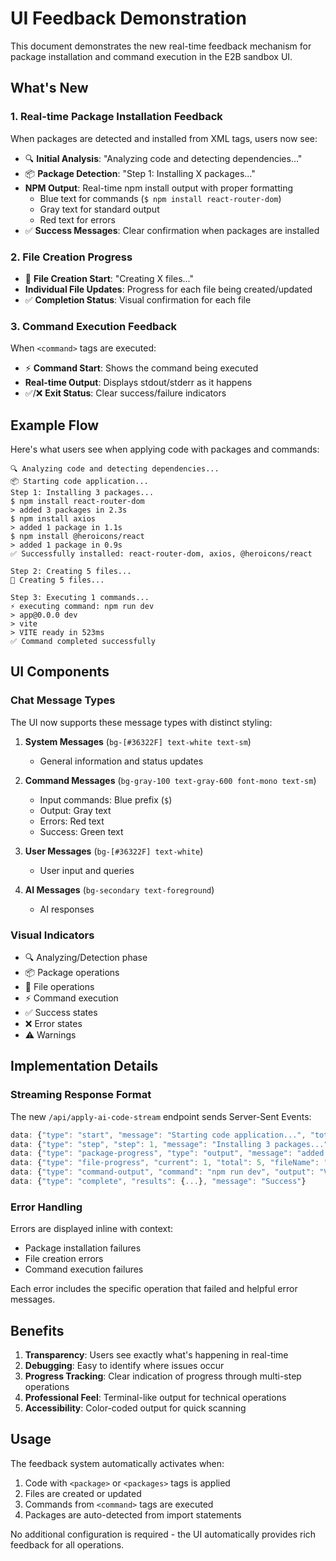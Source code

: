 # UI Feedback Demonstration

This document demonstrates the new real-time feedback mechanism for package installation and command execution in the E2B sandbox UI.

## What's New

### 1. Real-time Package Installation Feedback

When packages are detected and installed from XML tags, users now see:

- 🔍 **Initial Analysis**: "Analyzing code and detecting dependencies..."
- 📦 **Package Detection**: "Step 1: Installing X packages..."
- **NPM Output**: Real-time npm install output with proper formatting
  - Blue text for commands (`$ npm install react-router-dom`)
  - Gray text for standard output
  - Red text for errors
- ✅ **Success Messages**: Clear confirmation when packages are installed

### 2. File Creation Progress

- 📝 **File Creation Start**: "Creating X files..."
- **Individual File Updates**: Progress for each file being created/updated
- ✅ **Completion Status**: Visual confirmation for each file

### 3. Command Execution Feedback

When `<command>` tags are executed:

- ⚡ **Command Start**: Shows the command being executed
- **Real-time Output**: Displays stdout/stderr as it happens
- ✅/❌ **Exit Status**: Clear success/failure indicators

## Example Flow

Here's what users see when applying code with packages and commands:

```
🔍 Analyzing code and detecting dependencies...
📦 Starting code application...
Step 1: Installing 3 packages...
$ npm install react-router-dom
> added 3 packages in 2.3s
$ npm install axios
> added 1 package in 1.1s
$ npm install @heroicons/react
> added 1 package in 0.9s
✅ Successfully installed: react-router-dom, axios, @heroicons/react

Step 2: Creating 5 files...
📝 Creating 5 files...

Step 3: Executing 1 commands...
⚡ executing command: npm run dev
> app@0.0.0 dev
> vite
> VITE ready in 523ms
✅ Command completed successfully
```

## UI Components

### Chat Message Types

The UI now supports these message types with distinct styling:

1. **System Messages** (`bg-[#36322F] text-white text-sm`)
   - General information and status updates
   
2. **Command Messages** (`bg-gray-100 text-gray-600 font-mono text-sm`)
   - Input commands: Blue prefix (`$`)
   - Output: Gray text
   - Errors: Red text
   - Success: Green text

3. **User Messages** (`bg-[#36322F] text-white`)
   - User input and queries

4. **AI Messages** (`bg-secondary text-foreground`)
   - AI responses

### Visual Indicators

- 🔍 Analyzing/Detection phase
- 📦 Package operations
- 📝 File operations
- ⚡ Command execution
- ✅ Success states
- ❌ Error states
- ⚠️ Warnings

## Implementation Details

### Streaming Response Format

The new `/api/apply-ai-code-stream` endpoint sends Server-Sent Events:

```typescript
data: {"type": "start", "message": "Starting code application...", "totalSteps": 3}
data: {"type": "step", "step": 1, "message": "Installing 3 packages..."}
data: {"type": "package-progress", "type": "output", "message": "added 3 packages"}
data: {"type": "file-progress", "current": 1, "total": 5, "fileName": "App.jsx"}
data: {"type": "command-output", "command": "npm run dev", "output": "VITE ready", "stream": "stdout"}
data: {"type": "complete", "results": {...}, "message": "Success"}
```

### Error Handling

Errors are displayed inline with context:

- Package installation failures
- File creation errors
- Command execution failures

Each error includes the specific operation that failed and helpful error messages.

## Benefits

1. **Transparency**: Users see exactly what's happening in real-time
2. **Debugging**: Easy to identify where issues occur
3. **Progress Tracking**: Clear indication of progress through multi-step operations
4. **Professional Feel**: Terminal-like output for technical operations
5. **Accessibility**: Color-coded output for quick scanning

## Usage

The feedback system automatically activates when:

1. Code with `<package>` or `<packages>` tags is applied
2. Files are created or updated
3. Commands from `<command>` tags are executed
4. Packages are auto-detected from import statements

No additional configuration is required - the UI automatically provides rich feedback for all operations.